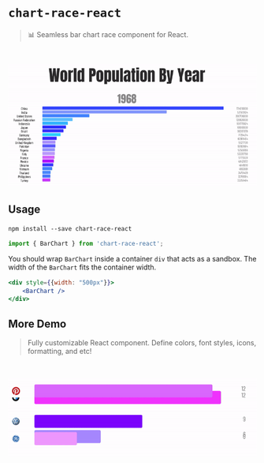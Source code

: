 # `chart-race-react`
> 📊 Seamless bar chart race component for React.
<br>
<p align=center>
    <img src="./assets/demo.gif" width="800">
</p>

## Usage
```
npm install --save chart-race-react
```
```javascript
import { BarChart } from 'chart-race-react';
```
You should wrap `BarChart` inside a container `div` that acts as a sandbox. The width of the `BarChart` fits the container width.
```jsx
<div style={{width: "500px"}}>
    <BarChart />
</div>
```

## More Demo 
> Fully customizable React component. Define colors, font styles, icons, formatting, and etc!
<br>
<p align=center>
    <img src="./assets/demo_icon.gif" width="800">
</p>